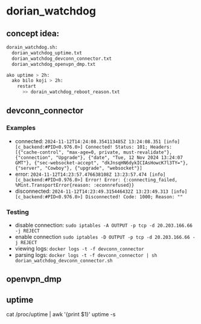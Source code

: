 # dorian_watchdog

## concept idea:

```bash
dorain_watchdog.sh:
  dorian_watchdog_uptime.txt
  dorian_watchdog_devconn_connector.txt
  dorian_watchdog_openvpn_dmp.txt

ako uptime > 2h:
  ako bilo koji > 2h:
    restart
      >> dorain_watchdog_reboot_reason.txt
```
## devconn_connector

### Examples
- connected:
  `2024-11-12T14:24:08.354113485Z 13:24:08.351 [info] [c_backend:#PID<0.976.0>] Connected! Status: 101; Headers: [{"cache-control", "max-age=0, private, must-revalidate"}, {"connection", "Upgrade"}, {"date", "Tue, 12 Nov 2024 13:24:07 GMT"}, {"sec-websocket-accept", "dkJnsqHN6dykICIAsHowcK7l3TY="}, {"server", "Cowboy"}, {"upgrade", "websocket"}]`
- error:
  `2024-11-12T14:23:57.476638108Z 13:23:57.474 [info] [c_backend:#PID<0.976.0>] Error! Error: {:connecting_failed, %Mint.TransportError{reason: :econnrefused}}`
- disconnected:
  `2024-11-12T14:23:49.315446432Z 13:23:49.313 [info] [c_backend:#PID<0.976.0>] Disconnected! Code: 1000; Reason: ""`

### Testing
- disable connection:
  `sudo iptables -A OUTPUT -p tcp -d 20.203.166.66 -j REJECT`
- enable connection
  `sudo iptables -D OUTPUT -p tcp -d 20.203.166.66 -j REJECT`
- viewing logs:
  `docker logs -t -f devconn_connector`
- parsing logs:
  `docker logs -t -f devconn_connector | sh dorian_watchdog_devconn_connector.sh`

## openvpn_dmp

## uptime

cat /proc/uptime | awk '{print $1}'
uptime -s

